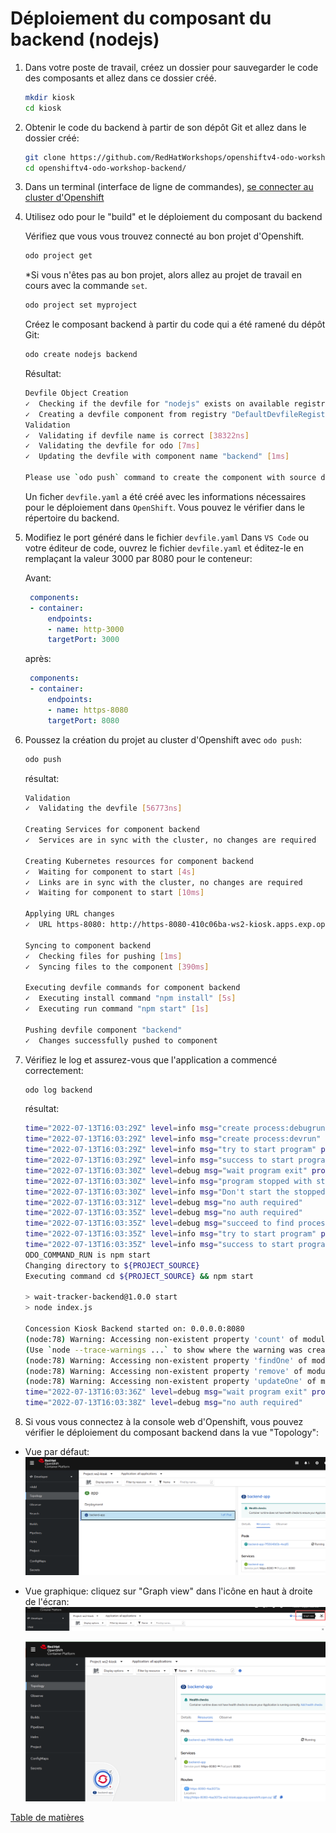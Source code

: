 # Déploiement du composant du backend (nodejs)

1. Dans votre poste de travail, créez un dossier pour sauvegarder le code des composants et allez dans ce dossier créé.
    ```bash
    mkdir kiosk
    cd kiosk
    ```

2. Obtenir le code du backend à partir de son dépôt Git et allez dans le dossier créé:
    ```bash
    git clone https://github.com/RedHatWorkshops/openshiftv4-odo-workshop-backend.git
    cd openshiftv4-odo-workshop-backend/
    ```

3. Dans un terminal (interface de ligne de commandes), [se connecter au cluster d'Openshift](../../Outils/ODO/README.md#se-connecter-au-cluster-dopenshift)
   

4. Utilisez odo pour le "build" et le déploiement du composant du backend
    
    Vérifiez que vous vous trouvez connecté au bon projet d'Openshift.
    ```bash
    odo project get
    ```
    *Si vous n'êtes pas au bon projet, alors allez au projet de travail en cours avec la commande `set`.
    ```bash
    odo project set myproject
    ```
    Créez le composant backend à partir du code qui a été ramené du dépôt Git:
    ```bash
    odo create nodejs backend
    ```
    Résultat:
    ```bash
    Devfile Object Creation
    ✓  Checking if the devfile for "nodejs" exists on available registries [95216ns]
    ✓  Creating a devfile component from registry "DefaultDevfileRegistry" [525ms]
    Validation
    ✓  Validating if devfile name is correct [38322ns]
    ✓  Validating the devfile for odo [7ms]
    ✓  Updating the devfile with component name "backend" [1ms]

    Please use `odo push` command to create the component with source deployed
    ```
    Un ficher `devfile.yaml` a été créé avec les informations nécessaires pour le déploiement dans `OpenShift`. Vous pouvez le vérifier dans le répertoire du backend.
    
   
5. Modifiez le port généré dans le fichier `devfile.yaml`
   Dans `VS Code` ou votre éditeur de code, ouvrez le fichier `devfile.yaml` et éditez-le en remplaçant la valeur 3000 par 8080 pour le conteneur:

   Avant:
   ```yaml
    components:
    - container:
        endpoints:
        - name: http-3000
        targetPort: 3000    
   ```
   après:
   ```yaml
    components:
    - container:
        endpoints:
        - name: https-8080
        targetPort: 8080     
   ```

6. Poussez la création du projet au cluster d'Openshift avec `odo push`:
    ```bash
    odo push
    ```
    résultat:
    ```bash
    Validation
    ✓  Validating the devfile [56773ns]

    Creating Services for component backend
    ✓  Services are in sync with the cluster, no changes are required

    Creating Kubernetes resources for component backend
    ✓  Waiting for component to start [4s]
    ✓  Links are in sync with the cluster, no changes are required
    ✓  Waiting for component to start [10ms]

    Applying URL changes
    ✓  URL https-8080: http://https-8080-410c06ba-ws2-kiosk.apps.exp.openshift.cqen.ca/ created

    Syncing to component backend
    ✓  Checking files for pushing [1ms]
    ✓  Syncing files to the component [390ms]

    Executing devfile commands for component backend
    ✓  Executing install command "npm install" [5s]
    ✓  Executing run command "npm start" [1s]

    Pushing devfile component "backend"
    ✓  Changes successfully pushed to component
    ```

7. Vérifiez le log et assurez-vous que l'application a commencé correctement:
    ```bash
    odo log backend
    ```
    résultat:
    ```bash
    time="2022-07-13T16:03:29Z" level=info msg="create process:debugrun" 
    time="2022-07-13T16:03:29Z" level=info msg="create process:devrun" 
    time="2022-07-13T16:03:29Z" level=info msg="try to start program" program=devrun 
    time="2022-07-13T16:03:29Z" level=info msg="success to start program" program=devrun 
    time="2022-07-13T16:03:30Z" level=debug msg="wait program exit" program=devrun 
    time="2022-07-13T16:03:30Z" level=info msg="program stopped with status:exit status 0" program=devrun 
    time="2022-07-13T16:03:30Z" level=info msg="Don't start the stopped program because its autorestart flag is false" program=devrun 
    time="2022-07-13T16:03:31Z" level=debug msg="no auth required" 
    time="2022-07-13T16:03:35Z" level=debug msg="no auth required" 
    time="2022-07-13T16:03:35Z" level=debug msg="succeed to find process:devrun" 
    time="2022-07-13T16:03:35Z" level=info msg="try to start program" program=devrun 
    time="2022-07-13T16:03:35Z" level=info msg="success to start program" program=devrun 
    ODO_COMMAND_RUN is npm start
    Changing directory to ${PROJECT_SOURCE}
    Executing command cd ${PROJECT_SOURCE} && npm start

    > wait-tracker-backend@1.0.0 start
    > node index.js

    Concession Kiosk Backend started on: 0.0.0.0:8080
    (node:78) Warning: Accessing non-existent property 'count' of module exports inside circular dependency
    (Use `node --trace-warnings ...` to show where the warning was created)
    (node:78) Warning: Accessing non-existent property 'findOne' of module exports inside circular dependency
    (node:78) Warning: Accessing non-existent property 'remove' of module exports inside circular dependency
    (node:78) Warning: Accessing non-existent property 'updateOne' of module exports inside circular dependency
    time="2022-07-13T16:03:36Z" level=debug msg="wait program exit" program=devrun 
    time="2022-07-13T16:03:38Z" level=debug msg="no auth required" 
    ```
8. Si vous vous connectez à la console web d'Openshift, vous pouvez vérifier le déploiement du composant backend 
dans la vue "Topology":
 - Vue par défaut:
    ![ocp-console-web-backend-kiosk-deploye-vue-defaut](images/oc-web-console-kiosk-backend-default-view.png)
 - Vue graphique: cliquez sur "Graph view" dans l'icône en haut à droite de l'écran:
    ![ocp-console-web-options-vue-topology](../Commun/images/ocp-web-console-topology-views.png)
   
    ![ocp-console-web-backend-kiosk-deploye](images/oc-web-console-kiosk-backend-deployed.png)

[Table de matières](README.md)